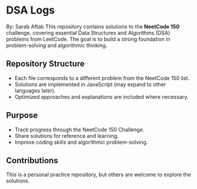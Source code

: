# DSA Logs 
By: Sarab Aftab
This repository contains solutions to the **NeetCode 150** challenge, covering essential Data Structures and Algorithms (DSA) problems from LeetCode. The goal is to build a strong foundation in problem-solving and algorithmic thinking.

## Repository Structure
- Each file corresponds to a different problem from the NeetCode 150 list.
- Solutions are implemented in JavaScript (may expand to other languages later).
- Optimized approaches and explanations are included where necessary.

## Purpose
- Track progress through the NeetCode 150 Challenge.
- Share solutions for reference and learning.
- Improve coding skills and algorithmic problem-solving.

## Contributions
This is a personal practice repository, but others are welcome to explore the solutions.

